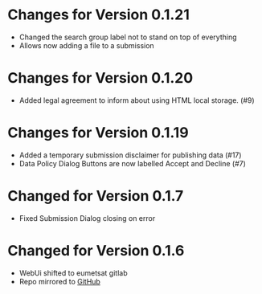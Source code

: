 # Changes for Version 0.1.21

- Changed the search group label not to stand on top of everything 
- Allows  now adding a file to a submission


# Changes for Version 0.1.20

- Added legal agreement to inform about using HTML local storage. (#9)


# Changes for Version 0.1.19

- Added a temporary submission disclaimer for publishing data (#17)
- Data Policy Dialog Buttons are now labelled Accept and Decline (#7)

# Changed for Version 0.1.7

- Fixed Submission Dialog closing on error

# Changed for Version 0.1.6

- WebUi shifted to eumetsat gitlab
- Repo mirrored to [GitHub](https://github.com/eocdb/ocdb-webui)